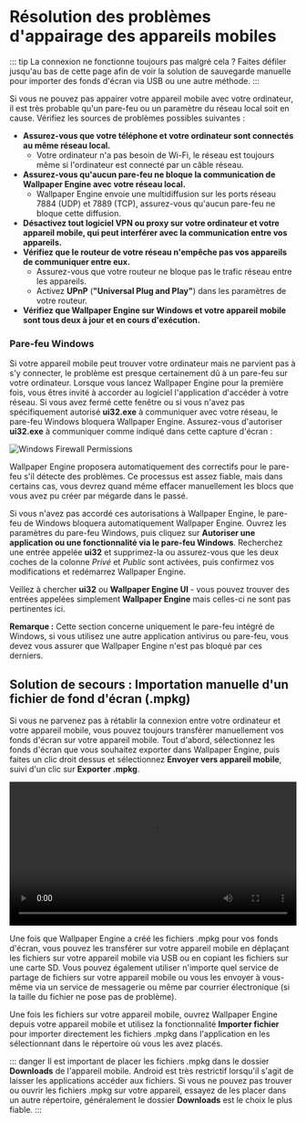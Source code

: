 # Résolution des problèmes d'appairage des appareils mobiles

::: tip
La connexion ne fonctionne toujours pas malgré cela ? Faites défiler jusqu'au bas de cette page afin de voir la solution de sauvegarde manuelle pour importer des fonds d'écran via USB ou une autre méthode.
:::

Si vous ne pouvez pas appairer votre appareil mobile avec votre ordinateur, il est très probable qu'un pare-feu ou un paramètre du réseau local soit en cause. Vérifiez les sources de problèmes possibles suivantes :

* **Assurez-vous que votre téléphone et votre ordinateur sont connectés au même réseau local.**
  * Votre ordinateur n'a pas besoin de Wi-Fi, le réseau est toujours même si l'ordinateur est connecté par un câble réseau.
* **Assurez-vous qu'aucun pare-feu ne bloque la communication de Wallpaper Engine avec votre réseau local.**
  * Wallpaper Engine envoie une multidiffusion sur les ports réseau 7884 (UDP) et 7889 (TCP), assurez-vous qu'aucun pare-feu ne bloque cette diffusion.
* **Désactivez tout logiciel VPN ou proxy sur votre ordinateur et votre appareil mobile, qui peut interférer avec la communication entre vos appareils.**
* **Vérifiez que le routeur de votre réseau n'empêche pas vos appareils de communiquer entre eux.**
    * Assurez-vous que votre routeur ne bloque pas le trafic réseau entre les appareils.
    * Activez **UPnP** (**"Universal Plug and Play"**) dans les paramètres de votre routeur.
* **Vérifiez que Wallpaper Engine sur Windows et votre appareil mobile sont tous deux à jour et en cours d'exécution.**

### Pare-feu Windows

Si votre appareil mobile peut trouver votre ordinateur mais ne parvient pas à s'y connecter, le problème est presque certainement dû à un pare-feu sur votre ordinateur. Lorsque vous lancez Wallpaper Engine pour la première fois, vous êtres invité à accorder au logiciel l'application d'accéder à votre réseau. Si vous avez fermé cette fenêtre ou si vous n'avez pas spécifiquement autorisé **ui32.exe** à communiquer avec votre réseau, le pare-feu Windows bloquera Wallpaper Engine. Assurez-vous d'autoriser **ui32.exe** à communiquer comme indiqué dans cette capture d'écran :

![Windows Firewall Permissions](/img/faq/windows_defender.png)

Wallpaper Engine proposera automatiquement des correctifs pour le pare-feu s'il détecte des problèmes. Ce processus est assez fiable, mais dans certains cas, vous devrez quand même effacer manuellement les blocs que vous avez pu créer par mégarde dans le passé.

Si vous n'avez pas accordé ces autorisations à Wallpaper Engine, le pare-feu de Windows bloquera automatiquement Wallpaper Engine. Ouvrez les paramètres du pare-feu Windows, puis cliquez sur **Autoriser une application ou une fonctionnalité via le pare-feu Windows**. Recherchez une entrée appelée **ui32** et supprimez-la ou assurez-vous que les deux coches de la colonne *Privé* et *Public* sont activées, puis confirmez vos modifications et redémarrez Wallpaper Engine.

Veillez à chercher **ui32** ou **Wallpaper Engine UI** - vous pouvez trouver des entrées appelées simplement **Wallpaper Engine** mais celles-ci ne sont pas pertinentes ici.

**Remarque :** Cette section concerne uniquement le pare-feu intégré de Windows, si vous utilisez une autre application antivirus ou pare-feu, vous devez vous assurer que Wallpaper Engine n'est pas bloqué par ces derniers.

## Solution de secours : Importation manuelle d'un fichier de fond d'écran (.mpkg)

Si vous ne parvenez pas à rétablir la connexion entre votre ordinateur et votre appareil mobile, vous pouvez toujours transférer manuellement vos fonds d'écran sur votre appareil mobile. Tout d'abord, sélectionnez les fonds d'écran que vous souhaitez exporter dans Wallpaper Engine, puis faites un clic droit dessus et sélectionnez **Envoyer vers appareil mobile**, suivi d'un clic sur **Exporter .mpkg**.

<video width="100%" controls autoplay loop>
  <source src="/videos/mobile_export.mp4" type="video/mp4">
  Votre explorateur ne prend pas en charge le filtre vidéo.
</video>

Une fois que Wallpaper Engine a créé les fichiers .mpkg pour vos fonds d'écran, vous pouvez les transférer sur votre appareil mobile en déplaçant les fichiers sur votre appareil mobile via USB ou en copiant les fichiers sur une carte SD. Vous pouvez également utiliser n'importe quel service de partage de fichiers sur votre appareil mobile ou vous les envoyer à vous-même via un service de messagerie ou même par courrier électronique (si la taille du fichier ne pose pas de problème).

Une fois les fichiers sur votre appareil mobile, ouvrez Wallpaper Engine depuis votre appareil mobile et utilisez la fonctionnalité **Importer fichier** pour importer directement les fichiers .mpkg dans l'application en les sélectionnant dans le répertoire où vous les avez placés.

::: danger
Il est important de placer les fichiers .mpkg dans le dossier **Downloads** de l'appareil mobile. Android est très restrictif lorsqu'il s'agit de laisser les applications accéder aux fichiers. Si vous ne pouvez pas trouver ou ouvrir les fichiers .mpkg sur votre appareil, essayez de les placer dans un autre répertoire, généralement le dossier **Downloads** est le choix le plus fiable.
:::